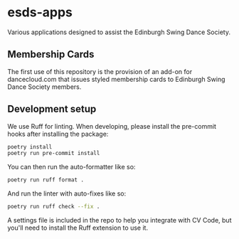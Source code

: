 # esds-apps

Various applications designed to assist the Edinburgh Swing Dance Society.

## Membership Cards
The first use of this repository is the provision of an add-on for dancecloud.com that issues styled membership cards to Edinburgh Swing Dance Society members.

## Development setup
We use Ruff for linting. When developing, please install the pre-commit hooks after installing the package:
```bash
poetry install
poetry run pre-commit install
```

You can then run the auto-formatter like so:
```bash
poetry run ruff format .
```

And run the linter with auto-fixes like so:
```bash
poetry run ruff check --fix .
```

A settings file is included in the repo to help you integrate with CV Code, but you'll need to install the Ruff extension to use it.
